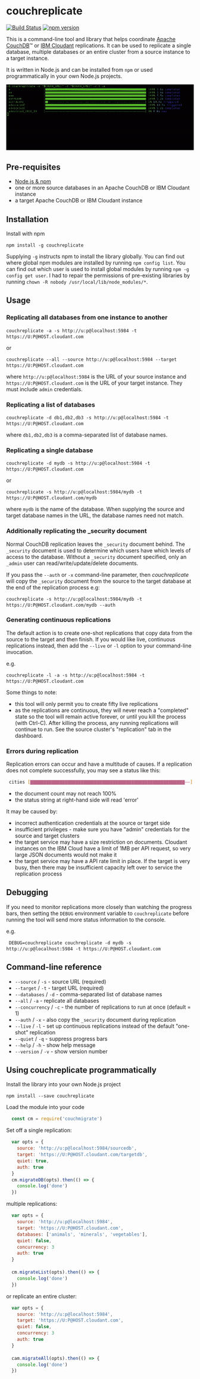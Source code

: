 # couchreplicate

[![Build Status](https://travis-ci.org/ibm-watson-data-lab/couchreplicate.svg?branch=master)](https://travis-ci.org/ibm-watson-data-lab/couchreplicate) [![npm version](https://badge.fury.io/js/couchreplicate.svg)](https://badge.fury.io/js/couchreplicate)

This is a command-line tool and library that helps coordinate [Apache CouchDB](http://couchdb.apache.org/)™ or [IBM Cloudant](https://www.ibm.com/cloud/cloudant) replications. It can be used to replicate a single database, multiple databases or an entire cluster from a source instance to a target instance.

It is written in Node.js and can be installed from `npm` or used programmatically in your own Node.js projects.

![screenshot](img/couchreplicate.gif)

## Pre-requisites

- [Node.js & npm](https://nodejs.org/en/)
- one or more source databases in an Apache CouchDB or IBM Cloudant instance
- a target Apache CouchDB or IBM Cloudant instance

## Installation

Install with npm

    npm install -g couchreplicate

Supplying `-g` instructs npm to install the library globally. You can find out where global npm modules are installed by running `npm config list`. You can find out which user is used to install global modules by running `npm -g config get user`. I had to repair the permissions of pre-existing libraries by running `chown -R nobody /usr/local/lib/node_modules/*`. 

## Usage

### Replicating all databases from one instance to another

    couchreplicate -a -s http://u:p@localhost:5984 -t https://U:P@HOST.cloudant.com

or 

    couchreplicate --all --source http://u:p@localhost:5984 --target https://U:P@HOST.cloudant.com

where `http://u:p@localhost:5984` is the URL of your source instance and `https://U:P@HOST.cloudant.com` is the URL of your target instance. They must include `admin` credentials.

### Replicating a list of databases

    couchreplicate -d db1,db2,db3 -s http://u:p@localhost:5984 -t https://U:P@HOST.cloudant.com

where `db1,db2,db3` is a comma-separated list of database names.

### Replicating a single database

    couchreplicate -d mydb -s http://u:p@localhost:5984 -t https://U:P@HOST.cloudant.com

or 

    couchreplicate -s http://u:p@localhost:5984/mydb -t https://U:P@HOST.cloudant.com/mydb

where `mydb` is the name of the database. When supplying the source and target database names in the URL, the database names need not match.

### Additionally replicating the _security document

Normal CouchDB replication leaves the `_security` document behind. The `_security` document is used to determine which users have which levels of access to the database. Without a `_security` document specified, only an `_admin` user can read/write/update/delete documents.

If you pass the `--auth` or `-x` command-line parameter, then *couchreplicate* will copy the `_security` document from the source to the target database at the end of the replication process e.g:

    couchreplicate -s http://u:p@localhost:5984/mydb -t https://U:P@HOST.cloudant.com/mydb --auth

### Generating continuous replications

The default action is to create one-shot replications that copy data from the source to the target and then finish. If you would like live, continuous replications instead, then add the `--live` or `-l` option to your command-line invocation.

e.g. 

    couchreplicate -l -a -s http://u:p@localhost:5984 -t https://U:P@HOST.cloudant.com

Some things to note:

- this tool will only permit you to create fifty live replications
- as the replications are continuous, they will never reach a "completed" state so the tool will remain active forever, or until you kill the process (with Ctrl-C). After killing the process, any running replications will continue to run. See the source cluster's "replication" tab in the dashboard.

### Errors during replication

Replication errors can occur and have a multitude of causes. If a replication does not complete successfully, you may see a status like this:

```sh
 cities [▇▇▇▇▇▇▇▇▇▇▇▇▇▇▇▇▇▇▇▇▇▇▇▇▇▇▇▇▇▇▇▇▇▇▇▇▇▇▇▇▇▇▇▇▇▇▇▇▇▇▇▇▇▇▇▇▇▇——] 97% 21.1s error
 ```

 - the document count may not reach 100%
 - the status string at right-hand side will read 'error'

 It may be caused by:

 - incorrect authentication credentials at the source or target side
 - insufficient privileges - make sure you have "admin" credentials for the source and target clusters
 - the target service may have a size restriction on documents. Cloudant instances on the IBM Cloud have a limit of 1MB per API request, so very large JSON documents would not make it
 - the target service may have a API rate limit in place. If the target is very busy, then there may be insufficient capacity left over to service the replication process

 ## Debugging

 If you need to monitor replications more closely than watching the progress bars, then setting the `DEBUG` environment variable to `couchreplicate` before running the tool will send more status information to the console.

 e.g.

     DEBUG=couchreplicate couchreplicate -d mydb -s http://u:p@localhost:5984 -t https://U:P@HOST.cloudant.com

## Command-line reference

- `--source` / `-s` - source URL (required)
- `--target` / `-t` - target URL (required)
- `--databases` / `-d` - comma-separated list of database names
- `--all` / `-a` - replicate all databases
- `--concurrency` / `-c` - the number of replications to run at once (default = 1)
- `--auth` / `-x` - also copy the `_security` document during replication
- `--live` / `-l` - set up continuous replications instead of the default "one-shot" replication
- `--quiet` / `-q` - suppress progress bars
- `--help` / `-h` - show help message
- `--version` / `-v` - show version number

## Using couchreplicate programmatically

Install the library into your own Node.js project

    npm install --save couchreplicate

Load the module into your code

```js
  const cm = require('couchmigrate')
```

Set off a single replication:

```js
  var opts = {
    source: 'http://u:p@localhost:5984/sourcedb',
    target: 'https://U:P@HOST.cloudant.com/targetdb',
    quiet: true,
    auth: true 
  }
  cm.migrateDB(opts).then(() => {
    console.log('done')
  })
```

multiple replications:

```js
  var opts = {
    source: 'http://u:p@localhost:5984',
    target: 'https://U:P@HOST.cloudant.com',
    databases: ['animals', 'minerals', 'vegetables'],
    quiet: false,
    concurrency: 3
    auth: true 
  }
  
  cm.migrateList(opts).then(() => {
    console.log('done')
  })
```

or replicate an entire cluster:

```js
  var opts = {
    source: 'http://u:p@localhost:5984',
    target: 'https://U:P@HOST.cloudant.com',
    quiet: false,
    concurrency: 3
    auth: true 
  }
  
  cam.migrateAll(opts).then(() => {
    console.log('done')
  })
```